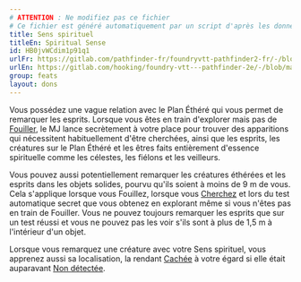 ```yaml
---
# ATTENTION : Ne modifiez pas ce fichier
# Ce fichier est généré automatiquement par un script d'après les données du module Foundry VTT officiel et de sa traduction
title: Sens spirituel
titleEn: Spiritual Sense
id: HB0jvWCdim1p91q1
urlFr: https://gitlab.com/pathfinder-fr/foundryvtt-pathfinder2-fr/-/blob/master/data/feats/HB0jvWCdim1p91q1.htm
urlEn: https://gitlab.com/hooking/foundry-vtt---pathfinder-2e/-/blob/master/packs/data/feats.db/spiritual-sense.json
group: feats
layout: dons
---
```

Vous possédez une vague relation avec le Plan Éthéré qui vous permet de remarquer les esprits. Lorsque vous êtes en train d'explorer mais pas de  [Fouiller](../actions/fouiller.md), le MJ lance secrètement à votre place pour trouver des apparitions qui nécessitent habituellement d'être cherchées, ainsi que les esprits, les créatures sur le Plan Éthéré et les êtres faits entièrement d'essence spirituelle comme les célestes, les fiélons et les veilleurs.

Vous pouvez aussi potentiellement remarquer les créatures éthérées et les esprits dans les objets solides, pourvu qu'ils soient à moins de 9 m de vous. Cela s'applique lorsque vous Fouillez, lorsque vous [Cherchez](../actions/chercher.md) et lors du test automatique secret que vous obtenez en explorant même si vous n'êtes pas en train de Fouiller. Vous ne pouvez toujours remarquer les esprits que sur un test réussi et vous ne pouvez pas les voir s'ils sont à plus de 1,5 m à l'intérieur d'un objet.

Lorsque vous remarquez une créature avec votre Sens spirituel, vous apprenez aussi sa localisation, la rendant [Cachée](../conditions/caché.md) à votre égard si elle était auparavant [Non détectée](../conditions/non-détecté.md).


